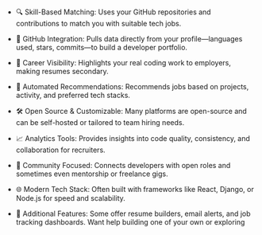 - 🔍 Skill-Based Matching: Uses your GitHub repositories and contributions to match you with suitable tech jobs.


- 📁 GitHub Integration: Pulls data directly from your profile—languages used, stars, commits—to build a developer portfolio.


- 💼 Career Visibility: Highlights your real coding work to employers, making resumes secondary.


- 🚀 Automated Recommendations: Recommends jobs based on projects, activity, and preferred tech stacks.


- 🛠️ Open Source & Customizable: Many platforms are open-source and can be self-hosted or tailored to team hiring needs.


- 📈 Analytics Tools: Provides insights into code quality, consistency, and collaboration for recruiters.


- 👥 Community Focused: Connects developers with open roles and sometimes even mentorship or freelance gigs.


- 🌐 Modern Tech Stack: Often built with frameworks like React, Django, or Node.js for speed and scalability.


- 🧩 Additional Features: Some offer resume builders, email alerts, and job tracking dashboards.
Want help building one of your own or exploring
